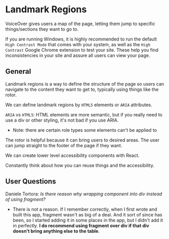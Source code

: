 # Landmark Regions

VoiceOver gives users a map of the page, letting them jump to specific things/sections they want to go to.

If you are running Windows, it is highly recommended to run the default `High Contrast Mode` that comes with your system, as well as the `High Contrast` Google Chrome extension to test your site. These help you find inconsistencies in your site and assure all users can view your page.

## General

Landmark regions is a way to define the structure of the page so users can navigate to the content they want to get to, typically using things like the rotor.

We can define landmark regions by `HTML5` elements or `ARIA` attributes.

`ARIA` vs `HTML5`: HTML elements are more semantic, but if you really need to use a div or other styling, it's not bad if you use ARIA.
- Note: there are certain role types some elements can't be applied to

The rotor is helpful because it can bring users to desired areas. The user can jump straight to the footer of the page if they want.

We can create lower level accessibility components with React.

Constantly think about how you can reuse things and the accessibility.

## User Questions

Daniele Tortora: *Is there reason why wrapping component into div instead of using fragment?*
- There is not a reason. If I remember correctly, when I first wrote and built this app, fragment wasn't as big of a deal. And it sort of since has been, so I started adding it in some places in the app, but I didn't add it in perfectly. **I do recommend using fragment over div if that div doesn't bring anything else to the table**.
